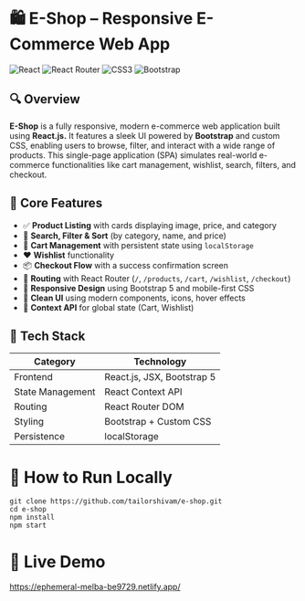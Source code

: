 # 🛍️ E-Shop – Responsive E-Commerce Web App

![React](https://img.shields.io/badge/react-%2320232a.svg?style=for-the-badge&logo=react&logoColor=%2361DAFB)
![React Router](https://img.shields.io/badge/React_Router-CA4245?style=for-the-badge&logo=react-router&logoColor=white)
![CSS3](https://img.shields.io/badge/css3-%231572B6.svg?style=for-the-badge&logo=css3&logoColor=white)
![Bootstrap](https://img.shields.io/badge/bootstrap-%238511FA.svg?style=for-the-badge&logo=bootstrap&logoColor=white)

## 🔍 Overview

**E-Shop** is a fully responsive, modern e-commerce web application built using **React.js.** It features a sleek UI powered by **Bootstrap** and custom CSS, enabling users to browse, filter, and interact with a wide range of products. This single-page application (SPA) simulates real-world e-commerce functionalities like cart management, wishlist, search, filters, and checkout.

## 🚀 Core Features

- ✅ **Product Listing** with cards displaying image, price, and category
- 🔎 **Search, Filter & Sort** (by category, name, and price)
- 🛒 **Cart Management** with persistent state using `localStorage`
- ❤️ **Wishlist** functionality
- 📦 **Checkout Flow** with a success confirmation screen
- 🔄 **Routing** with React Router (`/`, `/products`, `/cart`, `/wishlist`, `/checkout`)
- 📱 **Responsive Design** using Bootstrap 5 and mobile-first CSS
- 🎨 **Clean UI** using modern components, icons, hover effects
- 🧠 **Context API** for global state (Cart, Wishlist)

## 🧠 Tech Stack

| Category | Technology |
| -------- | ---------- |
| Frontend | React.js, JSX, Bootstrap 5 |
| State Management | React Context API |
| Routing | React Router DOM |
| Styling | Bootstrap + Custom CSS |
| Persistence | localStorage |

# 🏁 How to Run Locally

```
git clone https://github.com/tailorshivam/e-shop.git
cd e-shop
npm install
npm start
```

# 📸 Live Demo

https://ephemeral-melba-be9729.netlify.app/


